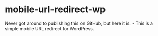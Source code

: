 # mobile-url-redirect-wp
Never got around to publishing this on GitHub, but here it is. - This is a simple mobile URL redirect for WordPress. 
